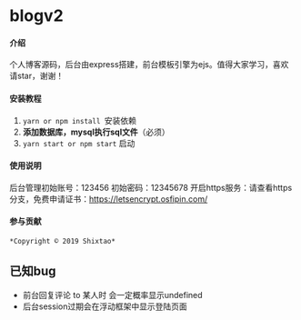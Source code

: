 # blogv2

#### 介绍
个人博客源码，后台由express搭建，前台模板引擎为ejs。值得大家学习，喜欢请star，谢谢！

#### 安装教程

1.  `yarn or npm install `安装依赖
2.  **添加数据库，mysql执行sql文件**（必须）
3.  `yarn start or npm start` 启动

#### 使用说明

  后台管理初始账号：123456 初始密码：12345678
  开启https服务：请查看https分支，免费申请证书：https://letsencrypt.osfipin.com/

#### 参与贡献

    *Copyright © 2019 Shixtao*

## 已知bug
+   前台回复评论 to 某人时 会一定概率显示undefined
+   后台session过期会在浮动框架中显示登陆页面


